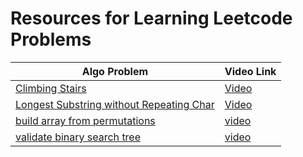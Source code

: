 # Resources for Learning Leetcode Problems


| Algo Problem | Video Link|
|---| ----|
|[Climbing Stairs](https://leetcode.com/problems/climbing-stairs/)| [Video](https://www.youtube.com/watch?v=Y0lT9Fck7qI)|
|[Longest Substring without Repeating Char](https://leetcode.com/problems/longest-substring-without-repeating-characters/)|[Video](https://www.youtube.com/watch?v=BQcnJQzE8f4)|
|[build array from permutations](https://leetcode.com/problems/build-array-from-permutation/)|[video](https://www.youtube.com/watch?v=UnVTsLaIvB4)|
|[validate binary search tree](https://leetcode.com/problems/validate-binary-search-tree/)|[video](https://www.youtube.com/watch?v=s6ATEkipzow)|